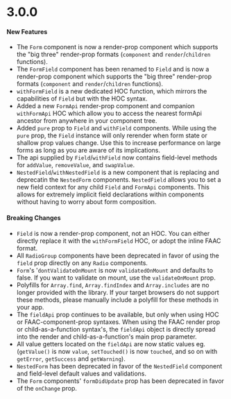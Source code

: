# 3.0.0
#### New Features
- The `Form` component is now a render-prop component which supports the "big three" render-prop formats (`component` and `render`/`children` functions).
- The `FormField` component has been renamed to `Field` and is now a render-prop component which supports the "big three" render-prop formats (`component` and `render`/`children` functions).
- `withFormField` is a new dedicated HOC function, which mirrors the capabilities of `Field` but with the HOC syntax.
- Added a new `FormApi` render-prop component and companion `withFormApi` HOC which allow you to access the nearest formApi ancestor from anywhere in your component tree.
- Added `pure` prop to `Field` and `withField` components. While using the `pure` prop, the `Field` instance will only rerender when form state or shallow prop values change. Use this to increase performance on large forms as long as you are aware of its implications.
- The api supplied by `Field`/`withField` now contains field-level methods for `addValue`, `removeValue`, and `swapValue`.
- `NestedField`/`withNestedField` is a new component that is replacing and deprecatin the `NestedForm` components. `NestedField` allows you to set a new field context for any child `Field` and `FormApi` components. This allows for extremely implicit field declarations within components without having to worry about form composition.
#### Breaking Changes
- `Field` is now a render-prop component, not an HOC. You can either directly replace it with the `withFormField` HOC, or adopt the inline FAAC format.
- All `RadioGroup` components have been deprecated in favor of using the `field` prop directly on any `Radio` components.
- `Form`'s '`dontValidateOnMount` is now `validatedOnMount` and defaults to false. If you want to validate on mount, use the `validateOnMount` prop.
- Polyfills for `Array.find`, `Array.findIndex` and `Array.includes` are no longer provided with the library. If your target browsers do not support these methods, please manually include a polyfill for these methods in your app.
- The `fieldApi` prop continues to be available, but only when using HOC or FAAC-component-prop syntaxes. When using the FAAC render prop or child-as-a-function syntax's, the `fieldApi` object is directly spread into the render and child-as-a-function's main prop parameter.
- All value getters located on the `fieldApi` are now static values eg. (`getValue()` is now `value`, `setTouched()` is now `touched`, and so on with `getError`, `getSuccess` and `getWarning`).
- `NestedForm` has been deprecated in favor of the `NestedField` component and field-level default values and validations.
- The `Form` components' `formDidUpdate` prop has been deprecated in favor of the `onChange` prop.
